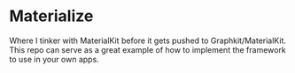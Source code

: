 # Materialize

Where I tinker with MaterialKit before it gets pushed to Graphkit/MaterialKit. This repo can serve as a great example of how to implement the framework to use in your own apps. 
